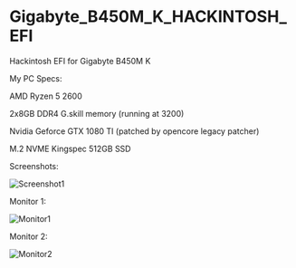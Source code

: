 # Gigabyte_B450M_K_HACKINTOSH_EFI
Hackintosh EFI for Gigabyte B450M K


My PC Specs:

AMD Ryzen 5 2600

2x8GB DDR4 G.skill memory (running at 3200)

Nvidia Geforce GTX 1080 TI (patched by opencore legacy patcher)

M.2 NVME Kingspec 512GB SSD

Screenshots:

![Screenshot1](https://github.com/user-attachments/assets/4b7e71fc-68d8-4309-a01d-e26d8e63b2ea)

Monitor 1:

![Monitor1](https://github.com/user-attachments/assets/e2f7c1c1-50ef-40e6-9e25-d0450fe6f44d)

Monitor 2:

![Monitor2](https://github.com/user-attachments/assets/d793c0bd-1edb-4f95-ac37-40240c15f26e)


